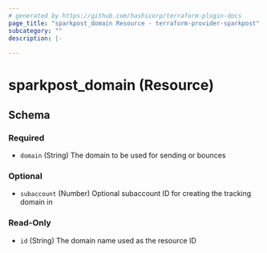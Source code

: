 ```yaml
---
# generated by https://github.com/hashicorp/terraform-plugin-docs
page_title: "sparkpost_domain Resource - terraform-provider-sparkpost"
subcategory: ""
description: |-
  
---
```


# sparkpost_domain (Resource)





<!-- schema generated by tfplugindocs -->
## Schema

### Required

- `domain` (String) The domain to be used for sending or bounces

### Optional

- `subaccount` (Number) Optional subaccount ID for creating the tracking domain in

### Read-Only

- `id` (String) The domain name used as the resource ID
